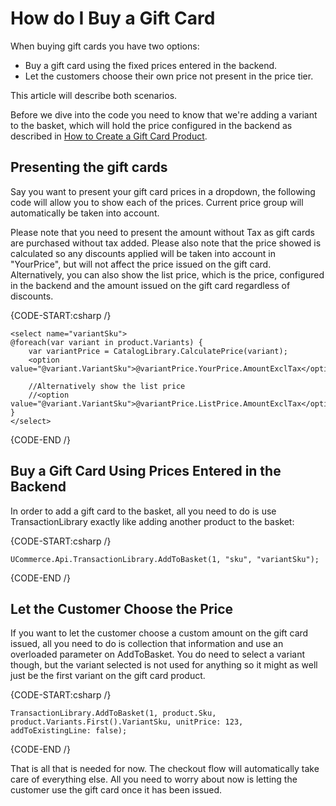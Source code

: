 ﻿# How do I Buy a Gift Card

When buying gift cards you have two options:
* Buy a gift card using the fixed prices entered in the backend.
* Let the customers choose their own price not present in the price tier.

This article will describe both scenarios.

Before we dive into the code you need to know that we're adding a variant to the basket, which will hold the price configured in the backend as described in [How to Create a Gift Card Product][1]. 

[1]: Selling-gift-cards/create-a-gift-card-product.markdown 

## Presenting the gift cards

Say you want to present your gift card prices in a dropdown, the following code will allow you to show each of the prices. Current price group will automatically be taken into account.

Please note that you need to present the amount without Tax as gift cards are purchased without tax added. 
Please also note that the price showed is calculated so any discounts applied will be taken into account in "YourPrice", but will not affect the price issued on the gift card.
Alternatively, you can also show the list price, which is the price, configured in the backend and the amount issued on the gift card regardless of discounts.

{CODE-START:csharp /}
		
	<select name="variantSku">
	@foreach(var variant in product.Variants) {
		var variantPrice = CatalogLibrary.CalculatePrice(variant);
		<option value="@variant.VariantSku">@variantPrice.YourPrice.AmountExclTax</option> 

		//Alternatively show the list price
		//<option value="@variant.VariantSku">@variantPrice.ListPrice.AmountExclTax</option> 
	}
	</select>

{CODE-END /} 

## Buy a Gift Card Using Prices Entered in the Backend

In order to add a gift card to the basket, all you need to do is use TransactionLibrary exactly like adding another product to the basket:

{CODE-START:csharp /}

	UCommerce.Api.TransactionLibrary.AddToBasket(1, "sku", "variantSku");

{CODE-END /} 

## Let the Customer Choose the Price

If you want to let the customer choose a custom amount on the gift card issued, all you need to do is collection that information and use an overloaded parameter on AddToBasket. You do need to select a variant though, but the variant selected is not used for anything so it might as well just be the first variant on the gift card product.


{CODE-START:csharp /}
		
	TransactionLibrary.AddToBasket(1, product.Sku, product.Variants.First().VariantSku, unitPrice: 123, addToExistingLine: false);

{CODE-END /} 

That is all that is needed for now. The checkout flow will automatically take care of everything else. All you need to worry about now is letting the customer use the gift card once it has been issued.